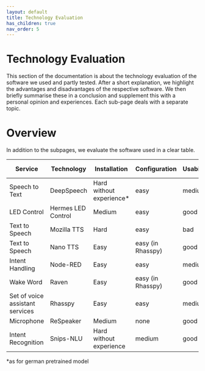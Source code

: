 ```yaml
---
layout: default
title: Technology Evaluation
has_children: true
nav_order: 5
---
```


# Technology Evaluation
This section of the documentation is about the technology evaluation of the software we used and partly tested. 
After a short explanation, we highlight the advantages and disadvantages of the respective software. We then briefly 
summarise these in a conclusion and supplement this with a personal opinion and experiences.
Each sub-page deals with a separate topic.

# Overview
In addition to the subpages, we evaluate the software used in a clear table.

| Service                         | Technology         | Installation             | Configuration     | Usability | Error rate |
|---------------------------------|--------------------|--------------------------|-------------------|-----------|------------|
| Speech to Text                  | DeepSpeech         | Hard without experience* | easy              | medium    | high       |
| LED Control                     | Hermes LED Control | Medium                   | easy              | good      | none       |
| Text to Speech                  | Mozilla TTS        | Hard                     | easy              | bad       | medium     |
| Text to Speech                  | Nano TTS           | Easy                     | easy (in Rhasspy) | good      | none       |
| Intent Handling                 | Node-RED           | Easy                     | easy              | medium    | low        |
| Wake Word                       | Raven              | Easy                     | easy (in Rhasspy) | good      | low        |
| Set of voice assistant services | Rhasspy            | Easy                     | easy              | medium    | none       |
| Microphone                      | ReSpeaker          | Medium                   | none              | good      | none       |
| Intent Recognition              | Snips-NLU          | Hard without experience  | medium            | good      | low        |

*as for german pretrained model